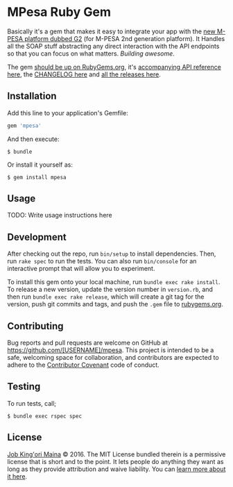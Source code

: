 MPesa Ruby Gem
==============

Basically it's a gem that makes it easy to integrate your app with the [new M-PESA platform dubbed G2][mpesa-api] (for M-PESA 2nd generation platform). It Handles all the SOAP stuff abstracting
any direct interaction with the API endpoints so that you can focus on what
matters. _Building awesome_.

The gem [should be up on RubyGems.org][rubygems-mpesa], it's [accompanying API reference
here][rubydoc-mpesa], the [CHANGELOG here][changelog] and [all the releases here][releases].

## Installation

Add this line to your application's Gemfile:

```ruby
gem 'mpesa'
```

And then execute:

    $ bundle

Or install it yourself as:

    $ gem install mpesa

## Usage

TODO: Write usage instructions here

## Development

After checking out the repo, run `bin/setup` to install dependencies. Then, run `rake spec` to run the tests. You can also run `bin/console` for an interactive prompt that will allow you to experiment.

To install this gem onto your local machine, run `bundle exec rake install`. To release a new version, update the version number in `version.rb`, and then run `bundle exec rake release`, which will create a git tag for the version, push git commits and tags, and push the `.gem` file to [rubygems.org](https://rubygems.org).

## Contributing

Bug reports and pull requests are welcome on GitHub at https://github.com/[USERNAME]/mpesa. This project is intended to be a safe, welcoming space for collaboration, and contributors are expected to adhere to the [Contributor Covenant](http://contributor-covenant.org) code of conduct.

Testing
-------

To run tests, call;

    $ bundle exec rspec spec


License
-------

[Job King'ori Maina](http://kingori.co/) © 2016. The MIT License bundled therein
is a permissive license that is short and to the point. It lets people do
anything they want as long as they provide attribution and waive liability. You
can [learn more about it here][mit-license].

[changelog]: https://raw.githubusercontent.com/itsmrwave/mpesa-gem/master/CHANGELOG.md
[mit-license]: http://choosealicense.com/licenses/mit
[mpesa-api]: http://www.safaricom.co.ke/business/corporate/m-pesa-payments-services/m-pesa-api
[releases]: https://github.com/itsmrwave/pesapal-gem/releases
[rubydoc-mpesa]: http://rubydoc.info/gems/mpesa
[rubygems-mpesa]: http://rubygems.org/gems/mpesa
